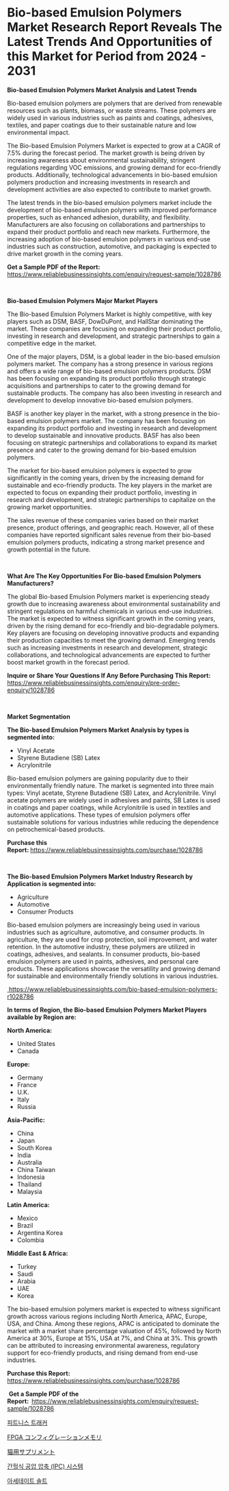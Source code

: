 <p><h1>Bio-based Emulsion Polymers Market Research Report Reveals The Latest Trends And Opportunities of this Market for Period from 2024 - 2031</h1></p><p><strong>Bio-based Emulsion Polymers Market Analysis and Latest Trends</strong></p>
<p><p>Bio-based emulsion polymers are polymers that are derived from renewable resources such as plants, biomass, or waste streams. These polymers are widely used in various industries such as paints and coatings, adhesives, textiles, and paper coatings due to their sustainable nature and low environmental impact.</p><p>The Bio-based Emulsion Polymers Market is expected to grow at a CAGR of 7.5% during the forecast period. The market growth is being driven by increasing awareness about environmental sustainability, stringent regulations regarding VOC emissions, and growing demand for eco-friendly products. Additionally, technological advancements in bio-based emulsion polymers production and increasing investments in research and development activities are also expected to contribute to market growth.</p><p>The latest trends in the bio-based emulsion polymers market include the development of bio-based emulsion polymers with improved performance properties, such as enhanced adhesion, durability, and flexibility. Manufacturers are also focusing on collaborations and partnerships to expand their product portfolio and reach new markets. Furthermore, the increasing adoption of bio-based emulsion polymers in various end-use industries such as construction, automotive, and packaging is expected to drive market growth in the coming years.</p></p>
<p><strong>Get a Sample PDF of the Report:&nbsp;</strong> <a href="https://www.reliablebusinessinsights.com/enquiry/request-sample/1028786">https://www.reliablebusinessinsights.com/enquiry/request-sample/1028786</a></p>
<p>&nbsp;</p>
<p><strong>Bio-based Emulsion Polymers Major Market Players</strong></p>
<p><p>The Bio-based Emulsion Polymers Market is highly competitive, with key players such as DSM, BASF, DowDuPont, and HallStar dominating the market. These companies are focusing on expanding their product portfolio, investing in research and development, and strategic partnerships to gain a competitive edge in the market.</p><p>One of the major players, DSM, is a global leader in the bio-based emulsion polymers market. The company has a strong presence in various regions and offers a wide range of bio-based emulsion polymers products. DSM has been focusing on expanding its product portfolio through strategic acquisitions and partnerships to cater to the growing demand for sustainable products. The company has also been investing in research and development to develop innovative bio-based emulsion polymers.</p><p>BASF is another key player in the market, with a strong presence in the bio-based emulsion polymers market. The company has been focusing on expanding its product portfolio and investing in research and development to develop sustainable and innovative products. BASF has also been focusing on strategic partnerships and collaborations to expand its market presence and cater to the growing demand for bio-based emulsion polymers.</p><p>The market for bio-based emulsion polymers is expected to grow significantly in the coming years, driven by the increasing demand for sustainable and eco-friendly products. The key players in the market are expected to focus on expanding their product portfolio, investing in research and development, and strategic partnerships to capitalize on the growing market opportunities.</p><p>The sales revenue of these companies varies based on their market presence, product offerings, and geographic reach. However, all of these companies have reported significant sales revenue from their bio-based emulsion polymers products, indicating a strong market presence and growth potential in the future.</p></p>
<p>&nbsp;</p>
<p><strong>What Are The Key Opportunities For Bio-based Emulsion Polymers Manufacturers?</strong></p>
<p><p>The global Bio-based Emulsion Polymers market is experiencing steady growth due to increasing awareness about environmental sustainability and stringent regulations on harmful chemicals in various end-use industries. The market is expected to witness significant growth in the coming years, driven by the rising demand for eco-friendly and bio-degradable polymers. Key players are focusing on developing innovative products and expanding their production capacities to meet the growing demand. Emerging trends such as increasing investments in research and development, strategic collaborations, and technological advancements are expected to further boost market growth in the forecast period.</p></p>
<p><strong>Inquire or Share Your Questions If Any Before Purchasing This Report:</strong> <a href="https://www.reliablebusinessinsights.com/enquiry/pre-order-enquiry/1028786">https://www.reliablebusinessinsights.com/enquiry/pre-order-enquiry/1028786</a></p>
<p>&nbsp;</p>
<p><strong>Market Segmentation</strong></p>
<p><strong>The Bio-based Emulsion Polymers Market Analysis by types is segmented into:</strong></p>
<p><ul><li>Vinyl Acetate</li><li>Styrene Butadiene (SB) Latex</li><li>Acrylonitrile</li></ul></p>
<p><p>Bio-based emulsion polymers are gaining popularity due to their environmentally friendly nature. The market is segmented into three main types: Vinyl acetate, Styrene Butadiene (SB) Latex, and Acrylonitrile. Vinyl acetate polymers are widely used in adhesives and paints, SB Latex is used in coatings and paper coatings, while Acrylonitrile is used in textiles and automotive applications. These types of emulsion polymers offer sustainable solutions for various industries while reducing the dependence on petrochemical-based products.</p></p>
<p><strong>Purchase this Report:&nbsp;</strong><a href="https://www.reliablebusinessinsights.com/purchase/1028786">https://www.reliablebusinessinsights.com/purchase/1028786</a></p>
<p>&nbsp;</p>
<p><strong>The Bio-based Emulsion Polymers Market Industry Research by Application is segmented into:</strong></p>
<p><ul><li>Agriculture</li><li>Automotive</li><li>Consumer Products</li></ul></p>
<p><p>Bio-based emulsion polymers are increasingly being used in various industries such as agriculture, automotive, and consumer products. In agriculture, they are used for crop protection, soil improvement, and water retention. In the automotive industry, these polymers are utilized in coatings, adhesives, and sealants. In consumer products, bio-based emulsion polymers are used in paints, adhesives, and personal care products. These applications showcase the versatility and growing demand for sustainable and environmentally friendly solutions in various industries.</p></p>
<p><a href="https://www.reliablebusinessinsights.com/bio-based-emulsion-polymers-r1028786">&nbsp;https://www.reliablebusinessinsights.com/bio-based-emulsion-polymers-r1028786</a></p>
<p><strong>In terms of Region, the Bio-based Emulsion Polymers Market Players available by Region are:</strong></p>
<p>
    <p> <strong> North America: </strong>
        <ul>
            <li>United States</li>
            <li>Canada</li>
        </ul>
        </p> 
    <p> <strong> Europe: </strong>
        <ul>
            <li>Germany</li>
            <li>France</li>
            <li>U.K.</li>
            <li>Italy</li>
            <li>Russia</li>
        </ul>
        </p> 
    <p> <strong> Asia-Pacific: </strong>
        <ul>
            <li>China</li>
            <li>Japan</li>
            <li>South Korea</li>
            <li>India</li>
            <li>Australia</li>
            <li>China Taiwan</li>
            <li>Indonesia</li>
            <li>Thailand</li>
            <li>Malaysia</li>
        </ul>
        </p> 
    <p> <strong> Latin America: </strong>
        <ul>
            <li>Mexico</li>
            <li>Brazil</li>
            <li>Argentina Korea</li>
            <li>Colombia</li>
        </ul>
        </p> 
    <p> <strong> Middle East & Africa: </strong>
        <ul>
            <li>Turkey</li>
            <li>Saudi</li>
            <li>Arabia</li>
            <li>UAE</li>
            <li>Korea</li>
        </ul>
    </p>
    </p>
<p><p>The bio-based emulsion polymers market is expected to witness significant growth across various regions including North America, APAC, Europe, USA, and China. Among these regions, APAC is anticipated to dominate the market with a market share percentage valuation of 45%, followed by North America at 30%, Europe at 15%, USA at 7%, and China at 3%. This growth can be attributed to increasing environmental awareness, regulatory support for eco-friendly products, and rising demand from end-use industries.</p></p>
<p><strong>Purchase this Report: </strong><a href="https://www.reliablebusinessinsights.com/purchase/1028786">https://www.reliablebusinessinsights.com/purchase/1028786</a></p>
<p>&nbsp;<strong>Get a Sample PDF of the Report:&nbsp;&nbsp;</strong><a href="https://www.reliablebusinessinsights.com/enquiry/request-sample/1028786">https://www.reliablebusinessinsights.com/enquiry/request-sample/1028786</a></p>
<p><strong></strong></p>
<p><p><a href="https://github.com/royErdmtyan906778/Market-Research-Report-List-1/blob/main/211920778509.md">피트니스 트래커</a></p><p><a href="https://medium.com/@kaydenjohns1964/fpga%E6%A7%8B%E6%88%90%E3%83%A1%E3%83%A2%E3%83%AA%E5%B8%82%E5%A0%B4%E3%81%AF-%E5%B8%82%E5%A0%B4%E3%82%B7%E3%82%A7%E3%82%A2-%E5%B8%82%E5%A0%B4%E5%8B%95%E5%90%91-%E3%81%8A%E3%82%88%E3%81%B3%E5%B8%82%E5%A0%B4%E6%88%90%E9%95%B7%E3%81%AB%E9%96%A2%E3%81%99%E3%82%8B%E6%83%85%E5%A0%B1%E3%82%92%E6%8F%90%E4%BE%9B%E3%81%97%E3%81%A6%E3%81%84%E3%81%BE%E3%81%99-277b4af61653">FPGA コンフィグレーションメモリ</a></p><p><a href="https://medium.com/@kelsitorphy644/%E7%8C%AB%E7%94%A8%E3%82%B5%E3%83%97%E3%83%AA%E3%83%A1%E3%83%B3%E3%83%88%E5%B8%82%E5%A0%B4%E5%88%86%E6%9E%90-cagr-%E5%B8%82%E5%A0%B4%E3%82%BB%E3%82%B0%E3%83%A1%E3%83%B3%E3%83%86%E3%83%BC%E3%82%B7%E3%83%A7%E3%83%B3-%E3%81%8A%E3%82%88%E3%81%B3%E3%82%B0%E3%83%AD%E3%83%BC%E3%83%90%E3%83%AB%E7%94%A3%E6%A5%AD%E6%A6%82%E8%A6%81-44427aeff4aa">猫用サプリメント</a></p><p><a href="https://medium.com/@kellylyncyh543964/%EA%B0%84%ED%97%90%EC%A0%81-%EA%B0%80%EC%95%95-%EC%95%95%EC%B6%95-ipc-%EC%8B%9C%EC%8A%A4%ED%85%9C-%EC%8B%9C%EC%9E%A5-%EA%B2%BD%EC%9F%81-%EB%B6%84%EC%84%9D-%EC%8B%9C%EC%9E%A5-%EB%8F%99%ED%96%A5-%EB%B0%8F-2031%EB%85%84%EA%B9%8C%EC%A7%80%EC%9D%98-%EC%98%88%EC%B8%A1-491ff966b3ec">간헐식 공압 압축 (IPC) 시스템</a></p><p><a href="https://github.com/valroy852/Market-Research-Report-List-1/blob/main/480554278511.md">아세테이트 솔트</a></p></p>